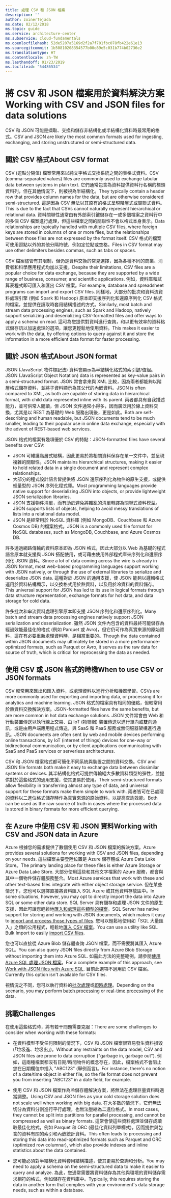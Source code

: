 ```yaml
---
title: 處理 CSV 和 JSON 檔案
description: ''
author: zoinerTejada
ms.date: 02/12/2018
ms.topic: guide
ms.service: architecture-center
ms.subservice: cloud-fundamentals
ms.openlocfilehash: 52de5207a5169d2f2a7f701fbc078fb422e61e13
ms.sourcegitcommit: 1b50810208354577b00e89e5c031b774b02736e2
ms.translationtype: HT
ms.contentlocale: zh-TW
ms.lasthandoff: 01/23/2019
ms.locfileid: "54486534"
---
```

# <a name="working-with-csv-and-json-files-for-data-solutions"></a><span data-ttu-id="8a525-102">將 CSV 和 JSON 檔案用於資料解決方案</span><span class="sxs-lookup"><span data-stu-id="8a525-102">Working with CSV and JSON files for data solutions</span></span>

<span data-ttu-id="8a525-103">CSV 和 JSON 可能是擷取、交換和儲存非結構化或半結構化資料時最常用的格式。</span><span class="sxs-lookup"><span data-stu-id="8a525-103">CSV and JSON are likely the most common formats used for ingesting, exchanging, and storing unstructured or semi-structured data.</span></span>

## <a name="about-csv-format"></a><span data-ttu-id="8a525-104">關於 CSV 格式</span><span class="sxs-lookup"><span data-stu-id="8a525-104">About CSV format</span></span>

<span data-ttu-id="8a525-105">CSV (逗點分隔值) 檔案常用來以純文字格式交換系統之間的表格式資料。</span><span class="sxs-lookup"><span data-stu-id="8a525-105">CSV (comma-separated values) files are commonly used to exchange tabular data between systems in plain text.</span></span> <span data-ttu-id="8a525-106">它們通常包含為資料提供資料行名稱的標頭資料列，但在其他情況下，則被視為半結構化。</span><span class="sxs-lookup"><span data-stu-id="8a525-106">They typically contain a header row that provides column names for the data, but are otherwise considered semi-structured.</span></span> <span data-ttu-id="8a525-107">這是因為 CSV 無法以其原有的格式呈現階層式或關聯式資料。</span><span class="sxs-lookup"><span data-stu-id="8a525-107">This is due to the fact that CSVs cannot naturally represent hierarchical or relational data.</span></span> <span data-ttu-id="8a525-108">資料關聯性通常由有外部索引鍵儲存在一或多個檔案之資料行中的多個 CSV 檔案進行處理，但這些檔案之間的關聯性不會以格式本身表示。</span><span class="sxs-lookup"><span data-stu-id="8a525-108">Data relationships are typically handled with multiple CSV files, where foreign keys are stored in columns of one or more files, but the relationships between those files are not expressed by the format itself.</span></span> <span data-ttu-id="8a525-109">CSV 格式的檔案可使用逗點以外的其他分隔符號，例如定位點或空格。</span><span class="sxs-lookup"><span data-stu-id="8a525-109">Files in CSV format may use other delimiters besides commas, such as tabs or spaces.</span></span>

<span data-ttu-id="8a525-110">CSV 檔案儘管有其限制，但仍是資料交換的常見選擇，因為各種不同的商業、消費者和科學應用程式均加以支援。</span><span class="sxs-lookup"><span data-stu-id="8a525-110">Despite their limitations, CSV files are a popular choice for data exchange, because they are supported by a wide range of business, consumer, and scientific applications.</span></span> <span data-ttu-id="8a525-111">例如，資料庫和試算表程式即可匯入和匯出 CSV 檔案。</span><span class="sxs-lookup"><span data-stu-id="8a525-111">For example, database and spreadsheet programs can import and export CSV files.</span></span> <span data-ttu-id="8a525-112">同樣地，大部分的批次和資料流資料處理引擎 (例如 Spark 和 Hadoop) 原本即支援序列化和還原序列化 CSV 格式的檔案，並提供在讀取時套用結構描述的方式。</span><span class="sxs-lookup"><span data-stu-id="8a525-112">Similarly, most batch and stream data processing engines, such as Spark and Hadoop, natively support serializing and deserializing CSV-formatted files and offer ways to apply a schema on read.</span></span> <span data-ttu-id="8a525-113">這可為您提供對資料進行查詢，和以更有效率的資料格式儲存訊以加速處理的選項，讓您更輕鬆地使用資料。</span><span class="sxs-lookup"><span data-stu-id="8a525-113">This makes it easier to work with the data, by offering options to query against it and store the information in a more efficient data format for faster processing.</span></span>

## <a name="about-json-format"></a><span data-ttu-id="8a525-114">關於 JSON 格式</span><span class="sxs-lookup"><span data-stu-id="8a525-114">About JSON format</span></span>

<span data-ttu-id="8a525-115">JSON (JavaScript 物件標記法) 資料會顯示為半結構化格式的索引鍵/值組。</span><span class="sxs-lookup"><span data-stu-id="8a525-115">JSON (JavaScript Object Notation) data is represented as key-value pairs in a semi-structured format.</span></span> <span data-ttu-id="8a525-116">JSON 常會拿來與 XML 比較，因為兩者都能夠以階層格式儲存資料，並將子資料顯示為其父代的內嵌資料。</span><span class="sxs-lookup"><span data-stu-id="8a525-116">JSON is often compared to XML, as both are capable of storing data in hierarchical format, with child data represented inline with its parent.</span></span> <span data-ttu-id="8a525-117">兩者都具有自我描述能力，並可供常人閱讀，但 JSON 文件通常小得多，因而廣泛用於線上資料交換，尤其是以 REST 為基礎的 Web 服務出現後，更是如此。</span><span class="sxs-lookup"><span data-stu-id="8a525-117">Both are self-describing and human readable, but JSON documents tend to be much smaller, leading to their popular use in online data exchange, especially with the advent of REST-based web services.</span></span>

<span data-ttu-id="8a525-118">JSON 格式的檔案有幾項優於 CSV 的特點：</span><span class="sxs-lookup"><span data-stu-id="8a525-118">JSON-formatted files have several benefits over CSV:</span></span>

- <span data-ttu-id="8a525-119">JSON 可維護階層式結構，因此更易於將相關資料保存在單一文件中，並呈現複雜的關聯性。</span><span class="sxs-lookup"><span data-stu-id="8a525-119">JSON maintains hierarchical structures, making it easier to hold related data in a single document and represent complex relationships.</span></span>
- <span data-ttu-id="8a525-120">大部分的程式設計語言皆提供將 JSON 還原序列化為物件的原生支援，或提供輕量型的 JSON 序列化程式庫。</span><span class="sxs-lookup"><span data-stu-id="8a525-120">Most programming languages provide native support for deserializing JSON into objects, or provide lightweight JSON serialization libraries.</span></span>
- <span data-ttu-id="8a525-121">JSON 支援物件清單，而有助於避免將雜亂的清單轉譯為關聯式資料模型。</span><span class="sxs-lookup"><span data-stu-id="8a525-121">JSON supports lists of objects, helping to avoid messy translations of lists into a relational data model.</span></span>
- <span data-ttu-id="8a525-122">JSON 是經常用於 NoSQL 資料庫 (例如 MongoDB、Couchbase 和 Azure Cosmos DB) 的檔案格式。</span><span class="sxs-lookup"><span data-stu-id="8a525-122">JSON is a commonly used file format for NoSQL databases, such as MongoDB, Couchbase, and Azure Cosmos DB.</span></span>

<span data-ttu-id="8a525-123">許多透過網路傳輸的資料原本即為 JSON 格式，因此大部分以 Web 為基礎的程式語言原本就支援與 JSON 搭配使用，或可藉由使用外部程式庫來序列化和還原序列化 JSON 資料。</span><span class="sxs-lookup"><span data-stu-id="8a525-123">Since a lot of data coming across the wire is already in JSON format, most web-based programming languages support working with JSON natively, or through the use of external libraries to serialize and deserialize JSON data.</span></span> <span data-ttu-id="8a525-124">這種對於 JSON 的通用支援，使 JSON 能夠以邏輯格式運用於資料結構顯示，以交換格式用於熱資料，以及用於冷資料的資料儲存。</span><span class="sxs-lookup"><span data-stu-id="8a525-124">This universal support for JSON has led to its use in logical formats through data structure representation, exchange formats for hot data, and data storage for cold data.</span></span>

<span data-ttu-id="8a525-125">許多批次和串流資料處理引擎原本即支援 JSON 序列化和還原序列化。</span><span class="sxs-lookup"><span data-stu-id="8a525-125">Many batch and stream data processing engines natively support JSON serialization and deserialization.</span></span> <span data-ttu-id="8a525-126">雖然 JSON 文件內包含的資料最終可能儲存為經過效能最佳化的格式 (例如 Parquet 或 Avro)，但它仍可作為真實來源的原始資料，這在有必要重新處理資料時，是相當重要的。</span><span class="sxs-lookup"><span data-stu-id="8a525-126">Though the data contained within JSON documents may ultimately be stored in a more performance-optimized formats, such as Parquet or Avro, it serves as the raw data for source of truth, which is critical for reprocessing the data as needed.</span></span>

## <a name="when-to-use-csv-or-json-formats"></a><span data-ttu-id="8a525-127">使用 CSV 或 JSON 格式的時機</span><span class="sxs-lookup"><span data-stu-id="8a525-127">When to use CSV or JSON formats</span></span>

<span data-ttu-id="8a525-128">CSV 較常用來匯出和匯入資料，或處理資料以進行分析和機器學習。</span><span class="sxs-lookup"><span data-stu-id="8a525-128">CSVs are more commonly used for exporting and importing data, or processing it for analytics and machine learning.</span></span> <span data-ttu-id="8a525-129">JSON 格式的檔案具有相同的優點，但較常用於熱資料交換解決方案。</span><span class="sxs-lookup"><span data-stu-id="8a525-129">JSON-formatted files have the same benefits, but are more common in hot data exchange solutions.</span></span> <span data-ttu-id="8a525-130">JSON 文件常會由 Web 和行動裝置傳送以執行線上交易、由 IoT (物聯網) 裝置傳送以進行單向或雙向通訊，或是由用戶端應用程式傳送，與 SaaS 和 PaaS 服務或無伺服器架構進行通訊。</span><span class="sxs-lookup"><span data-stu-id="8a525-130">JSON documents are often sent by web and mobile devices performing online transactions, by IoT (internet of things) devices for one-way or bidirectional communication, or by client applications communicating with SaaS and PaaS services or serverless architectures.</span></span>

<span data-ttu-id="8a525-131">CSV 和 JSON 檔案格式都可簡化不同系統與裝置之間的資料交換。</span><span class="sxs-lookup"><span data-stu-id="8a525-131">CSV and JSON file formats both make it easy to exchange data between dissimilar systems or devices.</span></span> <span data-ttu-id="8a525-132">其半結構化格式可提供傳輸絕大多數資料類型的彈性，並提供對於這些格式的通用支援，使其更易於使用。</span><span class="sxs-lookup"><span data-stu-id="8a525-132">Their semi-structured formats allow flexibility in transferring almost any type of data, and universal support for these formats make them simple to work with.</span></span> <span data-ttu-id="8a525-133">兩者皆可在已處理的資料以二進位格式儲存時作為真實來源的原始資料，以提高查詢效能。</span><span class="sxs-lookup"><span data-stu-id="8a525-133">Both can be used as the raw source of truth in cases where the processed data is stored in binary formats for more efficient querying.</span></span>

## <a name="working-with-csv-and-json-data-in-azure"></a><span data-ttu-id="8a525-134">在 Azure 中使用 CSV 和 JSON 資料</span><span class="sxs-lookup"><span data-stu-id="8a525-134">Working with CSV and JSON data in Azure</span></span>

<span data-ttu-id="8a525-135">Azure 根據您的需求提供了數個使用 CSV 和 JSON 檔案的解決方案。</span><span class="sxs-lookup"><span data-stu-id="8a525-135">Azure provides several solutions for working with CSV and JSON files, depending on your needs.</span></span> <span data-ttu-id="8a525-136">這些檔案主要登陸位置是 Azure 儲存體或 Azure Data Lake Store。</span><span class="sxs-lookup"><span data-stu-id="8a525-136">The primary landing place for these files is either Azure Storage or Azure Data Lake Store.</span></span> <span data-ttu-id="8a525-137">大部分使用這些和其他文字檔案的 Azure 服務，都會與其中一個物件儲存體服務整合。</span><span class="sxs-lookup"><span data-stu-id="8a525-137">Most Azure services that work with these and other text-based files integrate with either object storage service.</span></span> <span data-ttu-id="8a525-138">但在某些情況下，您也可以選擇直接將資料匯入 SQL Azure 或其他資料存放區中。</span><span class="sxs-lookup"><span data-stu-id="8a525-138">In some situations, however, you may opt to directly import the data into Azure SQL or some other data store.</span></span> <span data-ttu-id="8a525-139">SQL Server 具有儲存和處理 JSON 文件的原生支援，因此可讓您輕鬆地[匯入和處理這些類型的檔案](/sql/relational-databases/json/import-json-documents-into-sql-server)。</span><span class="sxs-lookup"><span data-stu-id="8a525-139">SQL Server has native support for storing and working with JSON documents, which makes it easy to [import and process those types of files](/sql/relational-databases/json/import-json-documents-into-sql-server).</span></span> <span data-ttu-id="8a525-140">您可以輕鬆地使用如「SQL 大量匯入」之類的公用程式，輕鬆地[匯入 CSV 檔案](/sql/relational-databases/json/import-json-documents-into-sql-server)。</span><span class="sxs-lookup"><span data-stu-id="8a525-140">You can use a utility like SQL Bulk Import to easily [import CSV files](/sql/relational-databases/json/import-json-documents-into-sql-server).</span></span>

<span data-ttu-id="8a525-141">您也可以直接從 Azure Blob 儲存體查詢 JSON 檔案，而不需要將其匯入 Azure SQL。</span><span class="sxs-lookup"><span data-stu-id="8a525-141">You can also query JSON files directly from Azure Blob Storage without importing them into Azure SQL.</span></span> <span data-ttu-id="8a525-142">如需此方法的完整範例，請參閱[使用 Azure SQL 處理 JSON 檔案](https://medium.com/@mauridb/work-with-json-files-with-azure-sql-8946f066ddd4)。</span><span class="sxs-lookup"><span data-stu-id="8a525-142">For a complete example of this approach, see [Work with JSON files with Azure SQL](https://medium.com/@mauridb/work-with-json-files-with-azure-sql-8946f066ddd4).</span></span> <span data-ttu-id="8a525-143">目前此選項不適用於 CSV 檔案。</span><span class="sxs-lookup"><span data-stu-id="8a525-143">Currently this option isn't available for CSV files.</span></span>

<span data-ttu-id="8a525-144">視情況之不同，您可以執行資料的[批次處理](../big-data/batch-processing.md)或[即時處理](../big-data/real-time-processing.md)。</span><span class="sxs-lookup"><span data-stu-id="8a525-144">Depending on the scenario, you may perform [batch processing](../big-data/batch-processing.md) or [real-time processing](../big-data/real-time-processing.md) of the data.</span></span>

## <a name="challenges"></a><span data-ttu-id="8a525-145">挑戰</span><span class="sxs-lookup"><span data-stu-id="8a525-145">Challenges</span></span>

<span data-ttu-id="8a525-146">在使用這些格式時，將有若干問題需要克服：</span><span class="sxs-lookup"><span data-stu-id="8a525-146">There are some challenges to consider when working with these formats:</span></span>

- <span data-ttu-id="8a525-147">在資料模型不受任何限制的情況下，CSV 和 JSON 檔案很容易發生資料損毀 (「垃圾進、垃圾出」)。</span><span class="sxs-lookup"><span data-stu-id="8a525-147">Without any restraints on the data model, CSV and JSON files are prone to data corruption ("garbage in, garbage out").</span></span> <span data-ttu-id="8a525-148">例如，這兩種檔案都沒有日期/時間物件的概念存在，因此，檔案格式不會阻止您在日期欄位中插入 "ABC123" (舉例而言)。</span><span class="sxs-lookup"><span data-stu-id="8a525-148">For instance, there's no notion of a date/time object in either file, so the file format does not prevent you from inserting "ABC123" in a date field, for example.</span></span>

- <span data-ttu-id="8a525-149">使用 CSV 和 JSON 檔案作為冷儲存體解決方案，將無法在處理巨量資料時適當調整。</span><span class="sxs-lookup"><span data-stu-id="8a525-149">Using CSV and JSON files as your cold storage solution does not scale well when working with big data.</span></span> <span data-ttu-id="8a525-150">在大多數的情況下，它們無法切分為資料分割進行平行處理，也無法壓縮為二進位格式。</span><span class="sxs-lookup"><span data-stu-id="8a525-150">In most cases, they cannot be split into partitions for parallel processing, and cannot be compressed as well as binary formats.</span></span> <span data-ttu-id="8a525-151">這常會使這些資料處理並儲存成讀取最佳化格式，例如 Parquet 和 ORC (最佳化資料列單欄式)，因而提供與包含的資料有關的索引和內嵌統計資料。</span><span class="sxs-lookup"><span data-stu-id="8a525-151">This often leads to processing and storing this data into read-optimized formats such as Parquet and ORC (optimized row columnar), which also provide indexes and inline statistics about the data contained.</span></span>

- <span data-ttu-id="8a525-152">您可能必須對半結構化資料套用結構描述，使其更易於查詢和分析。</span><span class="sxs-lookup"><span data-stu-id="8a525-152">You may need to apply a schema on the semi-structured data to make it easier to query and analyze.</span></span> <span data-ttu-id="8a525-153">為此，您通常需要將資料儲存為其他與環境的資料儲存需求相符的格式，例如儲存在資料庫中。</span><span class="sxs-lookup"><span data-stu-id="8a525-153">Typically, this requires storing the data in another form that complies with your environment's data storage needs, such as within a database.</span></span>
